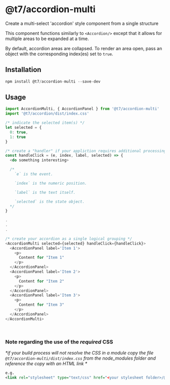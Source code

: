 # @t7/accordion-multi

Create a multi-select 'accordion' style component from a single structure

This component functions similarly to `<Accordion/>` except that it allows for multiple areas to be expanded at a time.

By default, accordion areas are collapsed. To render an area open, pass an object with the corresponding index(es) set to `true`.

## Installation
```js
npm install @t7/accordion-multi --save-dev
```

## Usage
```js
import AccordionMulti, { AccordionPanel } from '@t7/accordion-multi'
import '@t7/accordion/dist/index.css'
```
```js
/* indicate the selected item(s) */
let selected = {
  0: true,
  1: true
}

/* create a "handler" if your appliction requires additional processing when tabs are selected */
const handleClick = (e, index, label, selected) => {
  <do something interesting>

  /*
    `e` is the event.

    `index` is the numeric position.

    `label` is the text itself.

    `selected` is the state object.
  */
}

.
.
.

/* create your accordion as a single logical grouping */
<AccordionMulti selected={selected} handleClick={handleClick}>
  <AccordionPanel label='Item 1'>
    <p>
      Content for "Item 1"
    </p>
  </AccordionPanel>
  <AccordionPanel label='Item 2'>
    <p>
      Content for "Item 2"
    </p>
  </AccordionPanel>
  <AccordionPanel label='Item 3'>
    <p>
      Content for "Item 3"
    </p>
  </AccordionPanel>
</AccordionMulti>

```
&nbsp;
&nbsp;

### Note regarding the use of the _required_ CSS
_*if your build process will not resolve the CSS in a module copy the file `@t7/accordion-multi/dist/index.css` from the node_modules folder and reference the copy with an HTML link *_  
  
```xml
e.g.
<link rel="stylesheet" type="text/css" href="<your stylesheet folder>/@t7/accordion-multi/dist/index.css">
```
